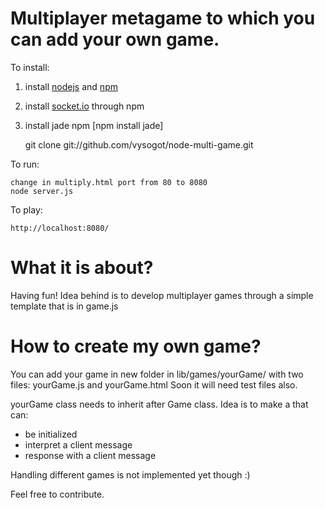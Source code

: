 Multiplayer metagame to which you can add your own game.
===

To install:

1. install [nodejs](https://github.com/joyent/node) and [npm](https://github.com/isaacs/npm)
2. install [socket.io](https://github.com/LearnBoost/Socket.IO) through npm
2. install jade npm [npm install jade]

    git clone git://github.com/vysogot/node-multi-game.git

To run:

    change in multiply.html port from 80 to 8080
    node server.js

To play:


    http://localhost:8080/



What it is about?
==

Having fun! Idea behind is to develop multiplayer games through a simple template that is in game.js

How to create my own game?
==

You can add your game in new folder in lib/games/yourGame/ with two files: yourGame.js and yourGame.html
Soon it will need test files also.

yourGame class needs to inherit after Game class. Idea is to make a that can:
- be initialized
- interpret a client message
- response with a client message

Handling different games is not implemented yet though :)

Feel free to contribute.
